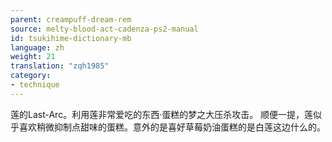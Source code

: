 ```yaml
---
parent: creampuff-dream-rem
source: melty-blood-act-cadenza-ps2-manual
id: tsukihime-dictionary-mb
language: zh
weight: 21
translation: "zqh1985"
category:
- technique
---
```


莲的Last-Arc。利用莲非常爱吃的东西·蛋糕的梦之大压杀攻击。
顺便一提，莲似乎喜欢稍微抑制点甜味的蛋糕。意外的是喜好草莓奶油蛋糕的是白莲这边什么的。
